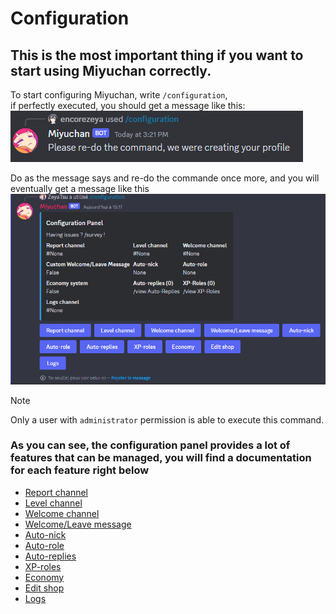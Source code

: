 # Configuration
## This is the most important thing if you want to start using Miyuchan correctly.

To start configuring Miyuchan, write `/configuration`,  
if perfectly executed, you should get a message like this:
![Configuration message](assets/first_configuration_panel.png)  
  
Do as the message says and re-do the commande once more, and you will eventually get a message like this
![Configuration panel](assets/configuration_panel.png)

> [!NOTE]  
> Only a user with `administrator` permission is able to execute this command.  

### As you can see, the configuration panel provides a lot of features that can be managed, you will find a documentation for each feature right below

* [Report channel](report.md)
* [Level channel](level.md)
* [Welcome channel](welcome.md)
* [Welcome/Leave message](welcome_leave_message.md)
* [Auto-nick](autonick.md)
* [Auto-role](autorole.md)
* [Auto-replies](autoreplies.md)
* [XP-roles](xproles.md)
* [Economy](economy.md)
* [Edit shop](edit_shop.md)
* [Logs](logs.md)